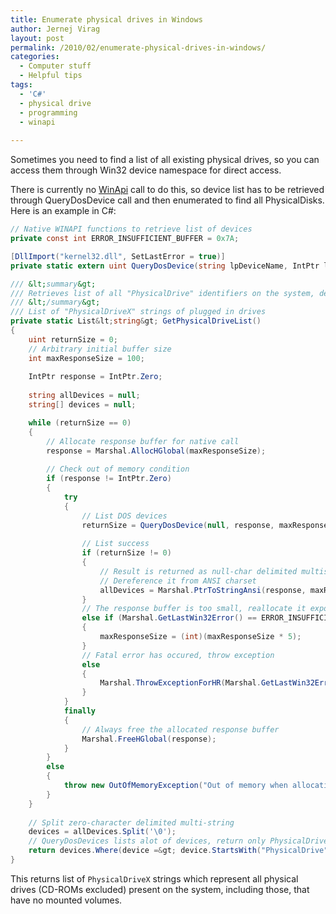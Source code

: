 ```yaml
---
title: Enumerate physical drives in Windows
author: Jernej Virag
layout: post
permalink: /2010/02/enumerate-physical-drives-in-windows/
categories:
  - Computer stuff
  - Helpful tips
tags:
  - 'C#'
  - physical drive
  - programming
  - winapi
  
---
```

Sometimes you need to find a list of all existing physical drives, so you can access them through Win32 device namespace for direct access.

There is currently no [WinApi][1] call to do this, so device list has to be retrieved through QueryDosDevice call and then enumerated to find all PhysicalDisks. Here is an example in C#:

``` csharp
// Native WINAPI functions to retrieve list of devices
private const int ERROR_INSUFFICIENT_BUFFER = 0x7A;

[DllImport("kernel32.dll", SetLastError = true)]
private static extern uint QueryDosDevice(string lpDeviceName, IntPtr lpTargetPath, int ucchMax);

/// &lt;summary&gt;
/// Retrieves list of all "PhysicalDrive" identifiers on the system, depicting plugged in PhysicalDrives
/// &lt;/summary&gt;
/// List of "PhysicalDriveX" strings of plugged in drives
private static List&lt;string&gt; GetPhysicalDriveList()
{
	uint returnSize = 0;
	// Arbitrary initial buffer size
	int maxResponseSize = 100;
	
	IntPtr response = IntPtr.Zero;
	
	string allDevices = null;
	string[] devices = null;

	while (returnSize == 0)
	{
		// Allocate response buffer for native call
		response = Marshal.AllocHGlobal(maxResponseSize);
		
		// Check out of memory condition
		if (response != IntPtr.Zero)
		{
		    try
		    {
		        // List DOS devices
		        returnSize = QueryDosDevice(null, response, maxResponseSize);
		
		        // List success
		        if (returnSize != 0)
		        {
		            // Result is returned as null-char delimited multistring
		            // Dereference it from ANSI charset
		            allDevices = Marshal.PtrToStringAnsi(response, maxResponseSize);
		        }
		        // The response buffer is too small, reallocate it exponentially and retry
		        else if (Marshal.GetLastWin32Error() == ERROR_INSUFFICIENT_BUFFER)
		        {
		            maxResponseSize = (int)(maxResponseSize * 5);
		        }
		        // Fatal error has occured, throw exception
		        else
		        {
		            Marshal.ThrowExceptionForHR(Marshal.GetLastWin32Error());
		        }
		    }
		    finally
		    {
		        // Always free the allocated response buffer
		        Marshal.FreeHGlobal(response);
		    }
		}
		else
		{
		    throw new OutOfMemoryException("Out of memory when allocating space for QueryDosDevice command!");
		}
	}
	
	// Split zero-character delimited multi-string
	devices = allDevices.Split('\0');
	// QueryDosDevices lists alot of devices, return only PhysicalDrives
	return devices.Where(device =&gt; device.StartsWith("PhysicalDrive")).ToList&lt;string&gt;();
}
```

This returns list of `PhysicalDriveX` strings which represent all physical drives (CD-ROMs excluded) present on the system, including those, that have no mounted volumes.

 [1]: http://en.wikipedia.org/wiki/Windows_API